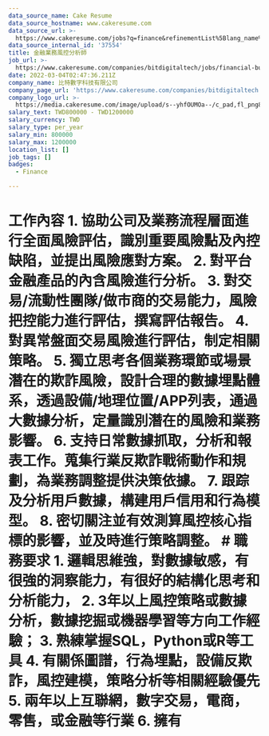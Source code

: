```yaml
---
data_source_name: Cake Resume
data_source_hostname: www.cakeresume.com
data_source_url: >-
  https://www.cakeresume.com/jobs?q=finance&refinementList%5Blang_name%5D%5B0%5D=English&refinementList%5Bsalary_type%5D=per_year&range%5Bsalary_range%5D%5Bmin%5D=1000000&page=3
data_source_internal_id: '37554'
title: 金融業務風控分析師
job_url: >-
  https://www.cakeresume.com/companies/bitdigitaltech/jobs/financial-business-risk-control-analyst
date: 2022-03-04T02:47:36.211Z
company_name: 比特數字科技有限公司
company_page_url: 'https://www.cakeresume.com/companies/bitdigitaltech'
company_logo_url: >-
  https://media.cakeresume.com/image/upload/s--yhfOUMOa--/c_pad,fl_png8,h_200,w_200/v1646301498/d9effpmy54yo1mwij5dz.png
salary_text: TWD800000 - TWD1200000
salary_currency: TWD
salary_type: per_year
salary_min: 800000
salary_max: 1200000
location_list: []
job_tags: []
badges:
  - Finance

---
```


# 工作內容 1. 協助公司及業務流程層面進行全面風險評估，識別重要風險點及內控缺陷，並提出風險應對方案。 2. 對平台金融產品的內含風險進行分析。 3. 對交易/流動性團隊/做市商的交易能力，風險把控能力進行評估，撰寫評估報告。 4. 對異常盤面交易風險進行評估，制定相關策略。 5. 獨立思考各個業務環節或場景潛在的欺詐風險，設計合理的數據埋點體系，透過設備/地理位置/APP列表，通過大數據分析，定量識別潛在的風險和業務影響。 6. 支持日常數據抓取，分析和報表工作。蒐集行業反欺詐戰術動作和規劃，為業務調整提供決策依據。 7. 跟踪及分析用戶數據，構建用戶信用和行為模型。 8. 密切關注並有效測算風控核心指標的影響，並及時進行策略調整。 # 職務要求 1. 邏輯思維強，對數據敏感，有很強的洞察能力，有很好的結構化思考和分析能力， 2. 3年以上風控策略或數據分析，數據挖掘或機器學習等方向工作經驗； 3. 熟練掌握SQL，Python或R等工具 4. 有關係圖譜，行為埋點，設備反欺詐，風控建模，策略分析等相關經驗優先 5. 兩年以上互聯網，數字交易，電商，零售，或金融等行業 6. 擁有